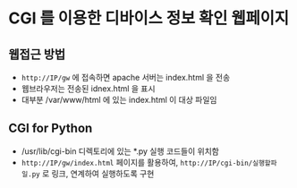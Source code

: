# CGI 를 이용한 디바이스 정보 확인 웹페이지
## 웹접근 방법
- `http://IP/gw` 에 접속하면 apache 서버는 index.html 을 전송
- 웹브라우저는 전송된 idnex.html 을 표시
- 대부분 /var/www/html 에 있는 index.html 이 대상 파일임
## CGI for Python
- /usr/lib/cgi-bin 디렉토리에 있는 *.py 실행 코드들이 위치함
- `http://IP/gw/index.html` 페이지를 활용하여, `http://IP/cgi-bin/실행할파일.py` 로 링크, 연계하여 실행하도록 구현
